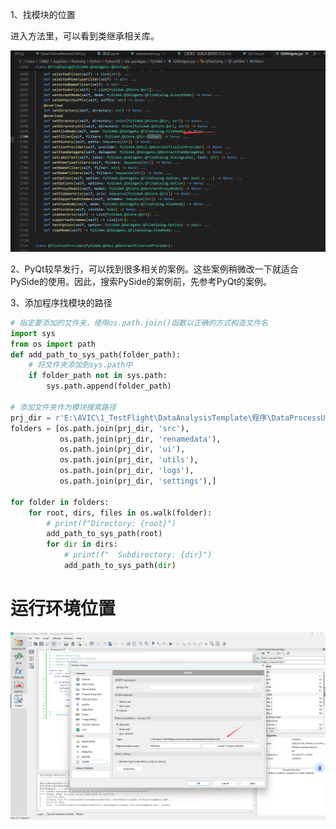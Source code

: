 


1、找模块的位置

进入方法里，可以看到类继承相关库。

![alt text](images/image.png)

2、PyQt较早发行，可以找到很多相关的案例。这些案例稍微改一下就适合PySide的使用。因此，搜索PySide的案例前，先参考PyQt的案例。


3、添加程序找模块的路径

```python
# 指定要添加的文件夹，使用os.path.join()函数以正确的方式构造文件名
import sys
from os import path
def add_path_to_sys_path(folder_path):
    # 将文件夹添加到sys.path中
    if folder_path not in sys.path:
        sys.path.append(folder_path)

# 添加文件夹作为模块搜索路径
prj_dir = r'E:\AVIC\1_TestFlight\DataAnalysisTemplate\程序\DataProcessUI'
folders = [os.path.join(prj_dir, 'src'), 
           os.path.join(prj_dir, 'renamedata'),
           os.path.join(prj_dir, 'ui'),
           os.path.join(prj_dir, 'utils'),
           os.path.join(prj_dir, 'logs'),
           os.path.join(prj_dir, 'settings'),]

for folder in folders:
    for root, dirs, files in os.walk(folder):
        # print(f"Directory: {root}")
        add_path_to_sys_path(root)
        for dir in dirs:
            # print(f"  Subdirectory: {dir}")
            add_path_to_sys_path(dir)

```

# 运行环境位置

![alt text](images/image-1.png)